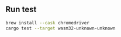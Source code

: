## Run test
```bash
brew install --cask chromedriver
cargo test --target wasm32-unknown-unknown
```
